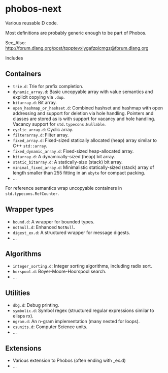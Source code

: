 # phobos-next

Various reusable D code.

Most definitions are probably generic enough to be part of Phobos.

See_Also: http://forum.dlang.org/post/tppptevxiygafzpicmgz@forum.dlang.org

Includes

## Containers
- `trie.d`: Trie for prefix completion.
- `dynamic_array.d`: Basic uncopyable array with value semantics and explicit
  copying via `.dup`.
- `bitarray.d`: Bit array.
- `open_hashmap_or_hashset.d`: Combined hashset and hashmap with open addressing
  and support for deletion via hole handling. Pointers and classes are stored as
  is with support for vacancy and hole handling. Vacancy support for
  `std.typecons.Nullable`.
- `cyclic_array.d`: Cyclic array.
- `filterarray.d`: Filter array.
- `fixed_array.d`: Fixed-sized statically allocated (heap) array similar to C++ `std::array`.
- `fixed_dynamic_array.d`: Fixed-sized heap-allocated array.
- `bitarray.d`: A dynamically-sized (heap) bit array.
- `static_bitarray.d`: A statically-size (stack) bit array.
- `minimal_fixed_array.d`: Minimalistic statically-sized (stack) array of length smaller
than 255 fitting in an `ubyte` for compact packing.
- ...

For reference semantics wrap uncopyable containers in `std.typecons.RefCounter`.

## Wrapper types
- `bound.d`: A wrapper for bounded types.
- `notnull.d`: Enhanced `NotNull`.
- `digest_ex.d`: A structured wrapper for message digests.
- ...

## Algorithms

- `integer_sorting.d`: Integer sorting algorithms, including radix sort.
- `horspool.d`: Boyer-Moore-Hoorspool search.
- ...

## Utilities

- `dbg.d`: Debug printing.
- `symbolic.d`: Symbol regex (structured regular expressions similar to elisps rx).
- `ngram.d`: An n-gram implementation (many nested for loops).
- `csunits.d`: Computer Science units.
- ...

## Extensions
- Various extension to Phobos (often ending with _ex.d)
- ...
